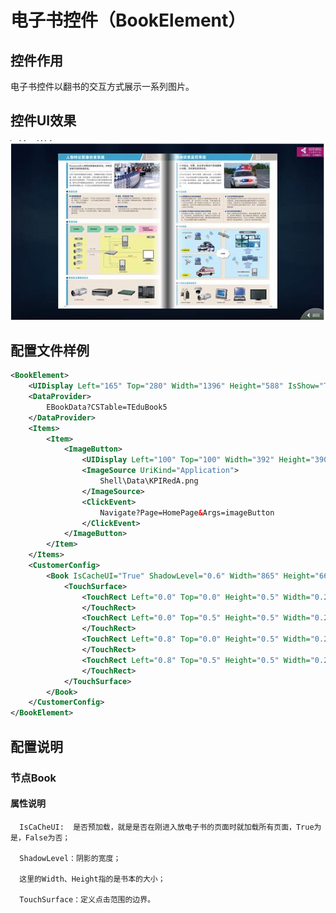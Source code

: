 # 电子书控件（BookElement）

## 控件作用

电子书控件以翻书的交互方式展示一系列图片。
## 控件UI效果
![Placeholder](../images/BookElement.png)

## 配置文件样例

```xml
<BookElement>
	<UIDisplay Left="165" Top="280" Width="1396" Height="588" IsShow="True" ZIndex="3" UsePercent="False" />
	<DataProvider>
		EBookData?CSTable=TEduBook5
	</DataProvider>
	<Items>
		<Item>
			<ImageButton>
				<UIDisplay Left="100" Top="100" Width="392" Height="390" IsShow="True" ZIndex="1" UsePercent="False" />
				<ImageSource UriKind="Application">
					Shell\Data\KPIRedA.png
				</ImageSource>
				<ClickEvent>
					Navigate?Page=HomePage&Args=imageButton
				</ClickEvent>
			</ImageButton>
		</Item>
	</Items>
	<CustomerConfig>
		<Book IsCacheUI="True" ShadowLevel="0.6" Width="865" Height="665">
			<TouchSurface>
				<TouchRect Left="0.0" Top="0.0" Height="0.5" Width="0.2" BookState="LT2RT">
				</TouchRect>
				<TouchRect Left="0.0" Top="0.5" Height="0.5" Width="0.2" BookState="LB2RB">
				</TouchRect>
				<TouchRect Left="0.8" Top="0.0" Height="0.5" Width="0.2" BookState="RT2LT">
				</TouchRect>
				<TouchRect Left="0.8" Top="0.5" Height="0.5" Width="0.2" BookState="RB2LB">
				</TouchRect>
			</TouchSurface>
		</Book>
	</CustomerConfig>
</BookElement>

```

## 配置说明

### 节点Book

#### 属性说明

      IsCaCheUI:  是否预加载，就是是否在刚进入放电子书的页面时就加载所有页面，True为是，False为否；

      ShadowLevel：阴影的宽度；

      这里的Width、Height指的是书本的大小；

      TouchSurface：定义点击范围的边界。

